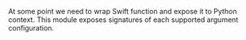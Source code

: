 At some point we need to wrap Swift function and expose it to Python context.
This module exposes signatures of each supported argument configuration.
